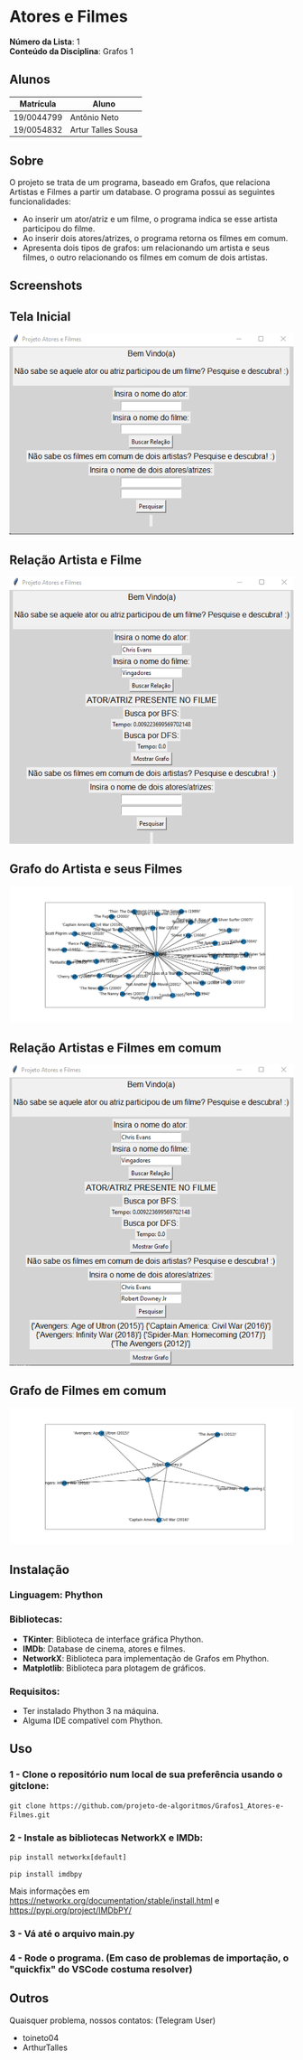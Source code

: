 # Atores e Filmes

**Número da Lista**: 1<br>
**Conteúdo da Disciplina**: Grafos 1<br>

## Alunos
|Matrícula | Aluno |
| -- | -- |
| 19/0044799  |  Antônio Neto |
| 19/0054832  |  Artur Talles Sousa |

## Sobre 
O projeto se trata de um programa, baseado em Grafos, que relaciona Artistas e Filmes a partir um database. O programa possui as seguintes funcionalidades:
* Ao inserir um ator/atriz e um filme, o programa indica se esse artista participou do filme.
* Ao inserir dois atores/atrizes, o programa retorna os filmes em comum.
* Apresenta dois tipos de grafos: um relacionando um artista e seus filmes, o outro relacionando os filmes em comum de dois artistas.

## Screenshots
## Tela Inicial
![Screen_shot](./imgs/TelaInicial.png)

## Relação Artista e Filme 
![Screen_shot](./imgs/Funcionalidade1.png)

## Grafo do Artista e seus Filmes
![Screen_shot](./imgs/Grafo1.png)

## Relação Artistas e Filmes em comum
![Screen_shot](./imgs/Funcionalidade2.png)

## Grafo de Filmes em comum
![Screen_shot](./imgs/Grafo2.png)

## Instalação 
### **Linguagem**: Phython<br>
### **Bibliotecas**: 
* **TKinter**: Biblioteca de interface gráfica Phython.
* **IMDb**: Database de cinema, atores e filmes.
* **NetworkX**: Biblioteca para implementação de Grafos em Phython.
* **Matplotlib**: Biblioteca para plotagem de gráficos.

### **Requisitos**:
* Ter instalado Phython 3 na máquina.
* Alguma IDE compatível com Phython.

## Uso 
### **1** - Clone o repositório num local de sua preferência usando o gitclone:
```
git clone https://github.com/projeto-de-algoritmos/Grafos1_Atores-e-Filmes.git
```
### **2** - Instale as bibliotecas NetworkX e IMDb:
```
pip install networkx[default]
```

```
pip install imdbpy
```

Mais informações em https://networkx.org/documentation/stable/install.html e https://pypi.org/project/IMDbPY/

### **3** - Vá até o arquivo main.py

### **4** - Rode o programa. (Em caso de problemas de importação, o "quickfix" do VSCode costuma resolver)

## Outros 
Quaisquer problema, nossos contatos: (Telegram User)
* toineto04
* ArthurTalles 




